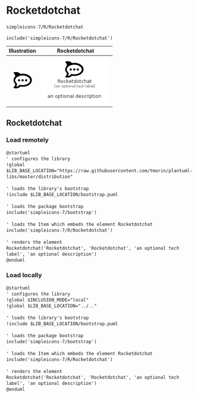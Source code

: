 # Rocketdotchat


```text
simpleicons-7/R/Rocketdotchat
```

```text
include('simpleicons-7/R/Rocketdotchat')
```



| Illustration | Rocketdotchat |
| :---: | :---: |
| ![illustration for Illustration](../../simpleicons-7/R/Rocketdotchat.png) | ![illustration for Rocketdotchat](../../simpleicons-7/R/Rocketdotchat.Local.png) |




## Rocketdotchat

### Load remotely
```plantuml
@startuml
' configures the library
!global $LIB_BASE_LOCATION="https://raw.githubusercontent.com/tmorin/plantuml-libs/master/distribution"

' loads the library's bootstrap
!include $LIB_BASE_LOCATION/bootstrap.puml

' loads the package bootstrap
include('simpleicons-7/bootstrap')

' loads the Item which embeds the element Rocketdotchat
include('simpleicons-7/R/Rocketdotchat')

' renders the element
Rocketdotchat('Rocketdotchat', 'Rocketdotchat', 'an optional tech label', 'an optional description')
@enduml
```

### Load locally
```plantuml
@startuml
' configures the library
!global $INCLUSION_MODE="local"
!global $LIB_BASE_LOCATION="../.."

' loads the library's bootstrap
!include $LIB_BASE_LOCATION/bootstrap.puml

' loads the package bootstrap
include('simpleicons-7/bootstrap')

' loads the Item which embeds the element Rocketdotchat
include('simpleicons-7/R/Rocketdotchat')

' renders the element
Rocketdotchat('Rocketdotchat', 'Rocketdotchat', 'an optional tech label', 'an optional description')
@enduml
```

